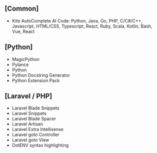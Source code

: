 ## [Common]
- Kite AutoComplete AI Code: Python, Java, Go, PHP, C/C#/C++, Javascript, HTML/CSS, Typescript, React, Ruby, Scala, Kotlin, Bash, Vue, React

## [Python]
- MagicPython
- Pylance
- Python
- Python Docstring Generator
- Python Extension Pack

## [Laravel / PHP]
- Laravel Blade Snippets
- Laravel Snippets
- Laravel Blade Spacer
- Laravel Artisan
- Laravel Extra Intellisense
- Laravel goto Controller
- Laravel goto View
- DotENV syntax highlighting

